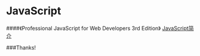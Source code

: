 JavaScript
==========

####《Professional JavaScript for Web Developers 3rd Edition》
[JavaScript简介](https://github.com/Dn9x/JavaScript/wiki/%E7%AC%AC%E4%B8%80%E7%AB%A0%EF%BC%9AJavaScript%E7%AE%80%E4%BB%8B)

###Thanks!
